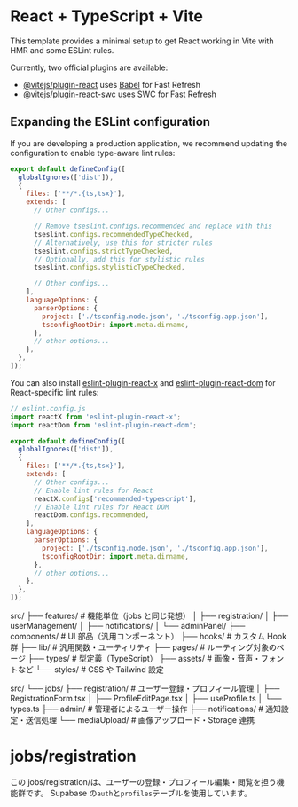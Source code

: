 # React + TypeScript + Vite

This template provides a minimal setup to get React working in Vite with HMR and some ESLint rules.

Currently, two official plugins are available:

- [@vitejs/plugin-react](https://github.com/vitejs/vite-plugin-react/blob/main/packages/plugin-react) uses [Babel](https://babeljs.io/) for Fast Refresh
- [@vitejs/plugin-react-swc](https://github.com/vitejs/vite-plugin-react/blob/main/packages/plugin-react-swc) uses [SWC](https://swc.rs/) for Fast Refresh

## Expanding the ESLint configuration

If you are developing a production application, we recommend updating the configuration to enable type-aware lint rules:

```js
export default defineConfig([
  globalIgnores(['dist']),
  {
    files: ['**/*.{ts,tsx}'],
    extends: [
      // Other configs...

      // Remove tseslint.configs.recommended and replace with this
      tseslint.configs.recommendedTypeChecked,
      // Alternatively, use this for stricter rules
      tseslint.configs.strictTypeChecked,
      // Optionally, add this for stylistic rules
      tseslint.configs.stylisticTypeChecked,

      // Other configs...
    ],
    languageOptions: {
      parserOptions: {
        project: ['./tsconfig.node.json', './tsconfig.app.json'],
        tsconfigRootDir: import.meta.dirname,
      },
      // other options...
    },
  },
]);
```

You can also install [eslint-plugin-react-x](https://github.com/Rel1cx/eslint-react/tree/main/packages/plugins/eslint-plugin-react-x) and [eslint-plugin-react-dom](https://github.com/Rel1cx/eslint-react/tree/main/packages/plugins/eslint-plugin-react-dom) for React-specific lint rules:

```js
// eslint.config.js
import reactX from 'eslint-plugin-react-x';
import reactDom from 'eslint-plugin-react-dom';

export default defineConfig([
  globalIgnores(['dist']),
  {
    files: ['**/*.{ts,tsx}'],
    extends: [
      // Other configs...
      // Enable lint rules for React
      reactX.configs['recommended-typescript'],
      // Enable lint rules for React DOM
      reactDom.configs.recommended,
    ],
    languageOptions: {
      parserOptions: {
        project: ['./tsconfig.node.json', './tsconfig.app.json'],
        tsconfigRootDir: import.meta.dirname,
      },
      // other options...
    },
  },
]);
```

src/
├── features/ # 機能単位（jobs と同じ発想）
│ ├── registration/
│ ├── userManagement/
│ ├── notifications/
│ └── adminPanel/
├── components/ # UI 部品（汎用コンポーネント）
├── hooks/ # カスタム Hook 群
├── lib/ # 汎用関数・ユーティリティ
├── pages/ # ルーティング対象のページ
├── types/ # 型定義（TypeScript）
├── assets/ # 画像・音声・フォントなど
└── styles/ # CSS や Tailwind 設定

src/
└── jobs/
├── registration/ # ユーザー登録・プロフィール管理
│ ├── RegistrationForm.tsx
│ ├── ProfileEditPage.tsx
│ ├── useProfile.ts
│ └── types.ts
├── admin/ # 管理者によるユーザー操作
├── notifications/ # 通知設定・送信処理
└── mediaUpload/ # 画像アップロード・Storage 連携

# jobs/registration

この jobs/registration/は、ユーザーの登録・プロフィール編集・閲覧を担う機能群です。
Supabase の`auth`と`profiles`テーブルを使用しています。
